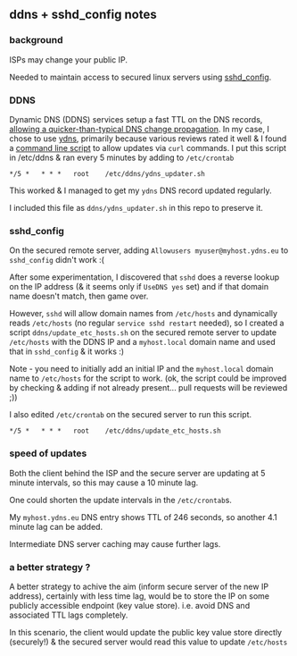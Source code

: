 ## ddns + sshd_config notes

### background

ISPs may change your public IP.

Needed to maintain access to secured linux servers using [sshd_config](https://man7.org/linux/man-pages/man5/sshd_config.5.html).

### DDNS

Dynamic DNS (DDNS) services setup a fast TTL on the DNS records, [allowing a quicker-than-typical DNS change propagation](https://superuser.com/questions/453622/how-does-dynamicdns-act-immediately).
In my case, I chose to use [ydns](ydns.io), primarily because various reviews rated it well & I found a [command line script](https://raw.githubusercontent.com/ydns/bash-updater/master/updater.sh) to allow updates via `curl` commands.
I put this script in /etc/ddns & ran every 5 minutes by adding to `/etc/crontab`
```
*/5 *   * * *   root    /etc/ddns/ydns_updater.sh
```

This worked & I managed to get my `ydns` DNS record updated regularly.

I included this file as `ddns/ydns_updater.sh` in this repo to preserve it.

### sshd_config

On the secured remote server, adding `Allowusers myuser@myhost.ydns.eu` to `sshd_config` didn't work :(

After some experimentation, I discovered that `sshd` does a reverse lookup on the IP address (& it seems only if `UseDNS yes` set) and if that domain name doesn't match, then game over.

However, `sshd` will allow domain names from `/etc/hosts` and dynamically reads `/etc/hosts` (no regular `service sshd restart` needed), so I created a script `ddns/update_etc_hosts.sh` on the secured remote server to update `/etc/hosts` with the DDNS IP and a `myhost.local` domain name and used that in `sshd_config` & it works :)

Note - you need to initially add an initial IP and the `myhost.local` domain name to `/etc/hosts` for the script to work.
(ok, the script could be improved by checking & adding if not already present... pull requests will be reviewed ;))

I also edited `/etc/crontab` on the secured server to run this script.
```
*/5 *   * * *   root    /etc/ddns/update_etc_hosts.sh
```

### speed of updates

Both the client behind the ISP and the secure server are updating at 5 minute intervals, so this may cause a 10 minute lag.

One could shorten the update intervals in the `/etc/crontab`s.

My `myhost.ydns.eu` DNS entry shows TTL of 246 seconds, so another 4.1 minute lag can be added.

Intermediate DNS server caching may cause further lags.

### a better strategy ?

A better strategy to achive the aim (inform secure server of the new IP address), certainly with less time lag, would be to store the IP on some publicly accessible endpoint (key value store).
i.e. avoid DNS and associated TTL lags completely.

In this scenario, the client would update the public key value store directly (securely!) & the secured server would read this value to update `/etc/hosts`




